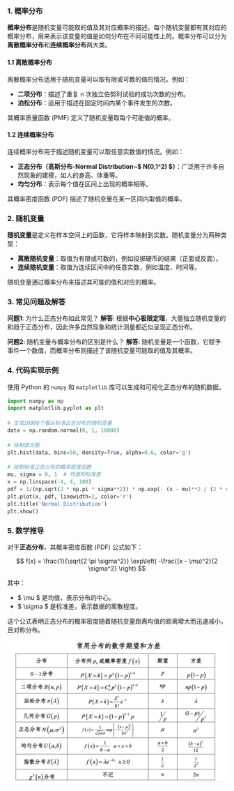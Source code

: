 ### 1. 概率分布

**概率分布**是随机变量可能取的值及其对应概率的描述。每个随机变量都有其对应的概率分布，用来表示该变量的值是如何分布在不同可能性上的。概率分布可以分为**离散概率分布**和**连续概率分布**两大类。

#### 1.1 离散概率分布
离散概率分布适用于随机变量可以取有限或可数的值的情况。例如：
- **二项分布**：描述了重复 n 次独立伯努利试验的成功次数的分布。
- **泊松分布**：适用于描述在固定时间内某个事件发生的次数。

其概率质量函数 (PMF) 定义了随机变量取每个可能值的概率。

#### 1.2 连续概率分布
连续概率分布用于描述随机变量可以取任意实数值的情况。例如：
- **正态分布（高斯分布-Normal Distribution~$ N(0,1^2) $）**：广泛用于许多自然现象的建模，如人的身高、体重等。
- **均匀分布**：表示每个值在区间上出现的概率相等。

其概率密度函数 (PDF) 描述了随机变量在某一区间内取值的概率。

### 2. 随机变量

**随机变量**是定义在样本空间上的函数，它将样本映射到实数。随机变量分为两种类型：
- **离散随机变量**：取值为有限或可数的，例如投掷硬币的结果（正面或反面）。
- **连续随机变量**：取值为连续区间中的任意实数，例如温度、时间等。

随机变量通过概率分布来描述其可能的值和对应的概率。

### 3. 常见问题及解答

**问题1**: 为什么正态分布如此常见？
**解答**: 根据**中心极限定理**，大量独立随机变量的和趋于正态分布，因此许多自然现象和统计测量都近似呈现正态分布。

**问题2**: 随机变量与概率分布的区别是什么？
**解答**: 随机变量是一个函数，它赋予事件一个数值，而概率分布则描述了该随机变量可能取的值及其概率。

### 4. 代码实现示例

使用 Python 的 `numpy` 和 `matplotlib` 库可以生成和可视化正态分布的随机数据。

```python
import numpy as np
import matplotlib.pyplot as plt

# 生成10000个服从标准正态分布的随机变量
data = np.random.normal(0, 1, 10000)

# 绘制直方图
plt.hist(data, bins=50, density=True, alpha=0.6, color='g')

# 绘制标准正态分布的概率密度函数
mu, sigma = 0, 1  # 均值和标准差
x = np.linspace(-4, 4, 100)
pdf = 1/(np.sqrt(2 * np.pi * sigma**2)) * np.exp(- (x - mu)**2 / (2 * sigma**2))
plt.plot(x, pdf, linewidth=2, color='r')
plt.title('Normal Distribution')
plt.show()
```

### 5. 数学推导

对于**正态分布**，其概率密度函数 (PDF) 公式如下：

$$
f(x) = \frac{1}{\sqrt{2 \pi \sigma^2}} \exp\left( -\frac{(x - \mu)^2}{2 \sigma^2} \right)
$$

其中：
- $ \mu $ 是均值，表示分布的中心。
- $ \sigma $ 是标准差，表示数据的离散程度。

这个公式表明正态分布的概率密度随着随机变量距离均值的距离增大而迅速减小，且对称分布。

![img.png](../z_using_files/math/img.png)

